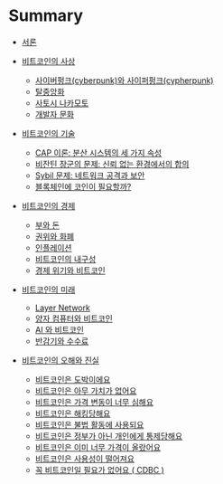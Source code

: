# Summary

- [서론](0_introduction.md)

- [비트코인의 사상](1_0_ideology.md)
    - [사이버펑크(cyberpunk)와 사이퍼펑크(cypherpunk)](1_1_cyperfunc.md)
    - [탈중앙화](1_2_decentralization.md)
    - [사토시 나카모토](1_3_satoshi.md)
    - [개발자 문화](1_4_developer.md)

- [비트코인의 기술]()
    - [CAP 이론: 분산 시스템의 세 가지 속성]()
    - [비잔틴 장군의 문제: 신뢰 없는 환경에서의 합의](2_2_byzantine.md)
    - [Sybil 문제: 네트워크 공격과 보안](2_3_sybil_problem.md)
    - [블록체인에 코인이 필요할까?]()

- [비트코인의 경제](3_0_economy.md)
    - [부와 돈](3_1_wealth_money.md)
    - [권위와 화폐](3_2_authority_currency.md)
    - [인플레이션](3_3_inflation.md)
    - [비트코인의 내구성](3_4_durability.md)
    - [경제 위기와 비트코인]()

- [비트코인의 미래]()
    - [Layer Network]()
    - [양자 컴퓨터와 비트코인]()
    - [AI 와 비트코인]()
    - [반감기와 수수료]()

- [비트코인의 오해와 진실](5_0_myths.md)
    - [비트코인은 도박이에요]()
    - [비트코인은 아무 가치가 없어요]()
    - [비트코인은 가격 변동이 너무 심해요]()
    - [비트코인은 해킹당해요]()
    - [비트코인은 불법 활동에 사용되요]()
    - [비트코인은 정부가 아닌 개인에게 통제당해요]()
    - [비트코인은 이미 너무 가격이 올랐어요]()
    - [비트코인은 사용성이 떨어져요]()
    - [꼭 비트코인일 필요가 없어요 ( CDBC )]()
